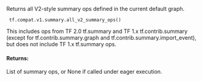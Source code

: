 
Returns all V2-style summary ops defined in the current default graph.

```
 tf.compat.v1.summary.all_v2_summary_ops()
```

This includes ops from TF 2.0 tf.summary and TF 1.x tf.contrib.summary (except for tf.contrib.summary.graph and tf.contrib.summary.import_event), but does not include TF 1.x tf.summary ops.
#### Returns:

List of summary ops, or None if called under eager execution.
